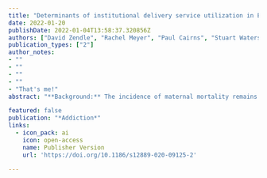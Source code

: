 ```yaml
---
title: "Determinants of institutional delivery service utilization in Ethiopia: a population based cross sectional study"
date: 2022-01-20
publishDate: 2022-01-04T13:58:37.320856Z
authors: ["David Zendle", "Rachel Meyer", "Paul Cairns", "Stuart Waters", "Nick Ballou"]
publication_types: ["2"]
author_notes:
- ""
- ""
- ""
- ""
- "That's me!"
abstract: "**Background:** The incidence of maternal mortality remains unacceptably high in developing countries. Ethiopia has developed many strategies to reduce maternal and child mortality by encouraging institutional delivery services.However, only one-fourth of women gave birth at health facility, in the country. This, this study aimed to identify individual level factors and to assess the regional variation of institutional delivery utilization in Ethiopia. **Methods:** Data were obtained from the 2016 Ethiopian demographic and health survey. In this study, a total of7174 reproductive age women who had birth within five years were included. We fitted multilevel logistic regression model to identify significantly associated factors associated with institutional delivery. A mixture chi-square test was used to test random effects. Statistical significance was declared at p< 0.05, and we assessed the strength of association using odds ratios with 95% confidence intervals. **Result:** The level of institutional delivery was 38.9%. Women's who had focused antenatal care (FANC) visit (AOR =3.12, 95% CI: 2.73-3.56), multiple gestations (AOR = 2.06, 95% CI: 1.32-3.21, and being urban residence (AOR = 7.18,95% CI: 5.10-10.12) were more likely to give birth at health facility compared to its counterpart. Compared to women's without formal education, giving birth at health facility was more likely for women's who had primary education level (AOR = 1.77, 95% CI: 1.49-2.10), secondary education level (AOR = 3.79, 95% CI: 2.72-5.30), and higher education level (AOR = 5.86, 95% CI: 3.25-10.58). Furthermore, women who reside in rich (AOR = 2.39, 95%CI: 1.86-3.06) and middle (AOR = 1.66, 95% CI: 1.36-2.03) household wealth index were more likely to deliver athealth facility compared to women's who reside poor household wealth index. Moreover, this study revealed that 34% of the total variation in the odds of women delivered at health institution accounted by regional level. **Conclusion:** The level of institutional delivery in Ethiopia remains low. Context specific and tailored programs that includes educating women and improving access to ANC services has a potential to improve institutional delivery in Ethiopia."

featured: false
publication: "*Addiction*"
links:
  - icon_pack: ai
    icon: open-access
    name: Publisher Version
    url: 'https://doi.org/10.1186/s12889-020-09125-2'

---
```


